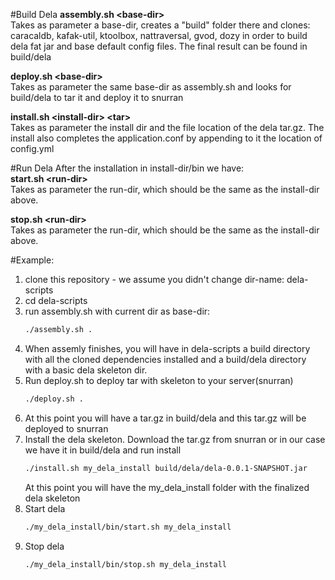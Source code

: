 #Build Dela
<b>assembly.sh \<base-dir\></b> <br>
Takes as parameter a base-dir, creates a "build" folder there and clones: caracaldb, kafak-util, ktoolbox, nattraversal, gvod, dozy in order to build dela fat jar and base default config files. 
The final result can be found in build/dela

<b>deploy.sh \<base-dir\></b> <br>
Takes as parameter the same base-dir as assembly.sh and looks for build/dela to tar it and deploy it to snurran

<b>install.sh \<install-dir\> \<tar\></b> <br>
Takes as parameter the install dir and the file location of the dela tar.gz. The install also completes the application.conf by appending to it the location of config.yml

#Run Dela
After the installation in install-dir/bin we have: <br>
<b>start.sh \<run-dir\></b> <br>
Takes as parameter the run-dir, which should be the same as the install-dir above.

<b>stop.sh \<run-dir\></b> <br>
Takes as parameter the run-dir, which should be the same as the install-dir above.

#Example:
1. clone this repository - we assume you didn't change dir-name: dela-scripts
2. cd dela-scripts
3. run assembly.sh with current dir as base-dir:
   ```sh 
   ./assembly.sh . 
   ```
4. When assemly finishes, you will have in dela-scripts a build directory with all the cloned dependencies installed and a build/dela directory with a basic dela skeleton dir.
5. Run deploy.sh to deploy tar with skeleton to your server(snurran)<br>
   ```sh 
   ./deploy.sh .
   ```
6. At this point you will have a tar.gz in build/dela and this tar.gz will be deployed to snurran
7. Install the dela skeleton. Download the tar.gz from snurran or in our case we have it in build/dela and run install
   ```sh 
   ./install.sh my_dela_install build/dela/dela-0.0.1-SNAPSHOT.jar
   ```  
   At this point you will have the my_dela_install folder with the finalized dela skeleton
8. Start dela  
   ```sh 
   ./my_dela_install/bin/start.sh my_dela_install
   ```
9. Stop dela  
   ```sh 
   ./my_dela_install/bin/stop.sh my_dela_install
   ```
